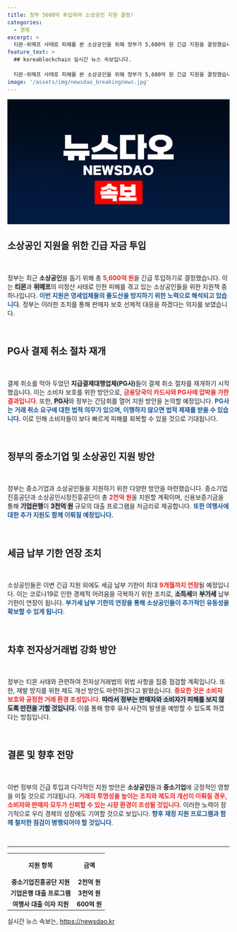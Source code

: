 ```yaml
---
title: 정부 5600억 투입하여 소상공인 지원 결정!
categories:
  - 경제
excerpt: >
  티몬·위메프 사태로 피해를 본 소상공인을 위해 정부가 5,600억 원 긴급 지원을 결정했습니다. 카드 결제 취소 절차가 재개되며, 영세업체의 생존을 위한 다양한 금융 지원이 마련됐습니다. 소상공인의 희망을 놓지 마세요!
feature_text: >
  ## koreablockchain 실시간 뉴스 속보입니다.

  티몬·위메프 사태로 피해를 본 소상공인을 위해 정부가 5,600억 원 긴급 지원을 결정했습니다. 카드 결제 취소 절차가 재개되며, 영세업체의 생존을 위한 다양한 금융 지원이 마련됐습니다. 소상공인의 희망을 놓지 마세요!
image: '/assets/img/newsdao_breakingnews.jpg'
---
```


<p><img src="/assets/img/newsdao_breakingnews.jpg" alt="koreablockchain 속보" /></p>

<h2 data-ke-size="size26">소상공인 지원을 위한 긴급 자금 투입</h2>

<p data-ke-size="size16">&nbsp;</p> 

<p>정부는 최근 <b>소상공인</b>을 돕기 위해 총 <b><span style="color: #ee2323;">5,600억 원</span></b>을 긴급 투입하기로 결정했습니다. 이는 <b><span style="background-color: #21538527;">티몬</span></b>과 <b><span style="background-color: #21538527;">위메프</span></b>의 미정산 사태로 인한 피해를 겪고 있는 소상공인들을 위한 지원책 중 하나입니다. <b><span style="color: #1a5490;">이번 지원은 영세업체들의 줄도산을 방지하기 위한 노력으로 해석되고 있습니다.</span></b> 정부는 이러한 조치를 통해 판매자 보호 선제적 대응을 하겠다는 의지를 보였습니다.</p>

<p data-ke-size="size16">&nbsp;</p>

<h2 data-ke-size="size26">PG사 결제 취소 절차 재개</h2>

<p data-ke-size="size16">&nbsp;</p> 

<p>결제 취소를 막아 두었던 <b>지급결제대행업체(PG사)</b>들이 결제 취소 절차를 재개하기 시작했습니다. 이는 소비자 보호를 위한 방안으로, <b><span style="color: #ee2323;">금융당국이 카드사와 PG사에 압박을 가한 결과입니다</span></b>. 또한, <b><span style="background-color: #21538527;">PG사</span></b>와 정부는 간담회를 열어 지원 방안을 논의할 예정입니다. <b><span style="color: #1a5490;">PG사는 거래 취소 요구에 대한 법적 의무가 있으며, 이행하지 않으면 법적 제재를 받을 수 있습니다.</span></b> 이로 인해 소비자들이 보다 빠르게 피해를 회복할 수 있을 것으로 기대됩니다.</p>

<p data-ke-size="size16">&nbsp;</p>

<h2 data-ke-size="size26">정부의 중소기업 및 소상공인 지원 방안</h2>

<p data-ke-size="size16">&nbsp;</p> 

<p>정부는 중소기업과 소상공인들을 지원하기 위한 다양한 방안을 마련했습니다. 중소기업진흥공단과 소상공인시장진흥공단이 총 <b><span style="color: #ee2323;">2천억 원</span></b>을 지원할 계획이며, 신용보증기금을 통해 <b><span style="background-color: #21538527;">기업은행</span></b>이 <b><span style="background-color: #21538527;">3천억 원</span></b> 규모의 대출 프로그램을 저금리로 제공합니다. <b><span style="color: #1a5490;">또한 여행사에 대한 추가 지원도 함께 이뤄질 예정입니다.</span></b></p>

<p data-ke-size="size16">&nbsp;</p>

<h2 data-ke-size="size26">세금 납부 기한 연장 조치</h2>

<p data-ke-size="size16">&nbsp;</p> 

<p>소상공인들은 이번 긴급 지원 외에도 세금 납부 기한이 최대 <b><span style="color: #ee2323;">9개월까지 연장</span></b>될 예정입니다. 이는 코로나19로 인한 경제적 어려움을 극복하기 위한 조치로, <b><span style="background-color: #21538527;">소득세</span></b>와 <b><span style="background-color: #21538527;">부가세</span></b> 납부 기한이 연장이 됩니다. <b><span style="color: #1a5490;">부가세 납부 기한의 연장을 통해 소상공인들이 추가적인 유동성을 확보할 수 있게 됩니다</span></b>. </p>

<p data-ke-size="size16">&nbsp;</p>

<h2 data-ke-size="size26">차후 전자상거래법 강화 방안</h2>

<p data-ke-size="size16">&nbsp;</p> 

<p>정부는 티몬 사태와 관련하여 전자상거래법의 위법 사항을 집중 점검할 계획입니다. 또한, 재발 방지를 위한 제도 개선 방안도 마련하겠다고 밝혔습니다. <b><span style="color: #ee2323;">중요한 것은 소비자 보호와 공정한 거래 환경 조성입니다</span></b>. <b><span style="background-color: #21538527;">따라서 정부는 판매자와 소비자가 피해를 보지 않도록 만전을 기할 것입니다.</span></b> 이를 통해 향후 유사 사건의 발생을 예방할 수 있도록 하겠다는 방침입니다.</p>

<p data-ke-size="size16">&nbsp;</p>

<h2 data-ke-size="size26">결론 및 향후 전망</h2>

<p data-ke-size="size16">&nbsp;</p> 

<p>이번 정부의 긴급 투입과 다각적인 지원 방안은 <b>소상공인</b>들과 <b>중소기업</b>에 긍정적인 영향을 미칠 것으로 기대됩니다. <b><span style="color: #ee2323;">거래의 투명성을 높이는 조치와 제도의 개선이 이뤄질 경우, 소비자와 판매자 모두가 신뢰할 수 있는 시장 환경이 조성될 것입니다</span></b>. 이러한 노력이 장기적으로 우리 경제의 성장에도 기여할 것으로 보입니다. <b><span style="color: #1a5490;">향후 재정 지원 프로그램과 함께 철저한 점검이 병행되어야 할 것입니다</span></b>.</p>

<p data-ke-size="size16">&nbsp;</p>

<hr>

<table style="width:100%;">
  <tr>
    <th style="text-align: center; height: 45px;"><b>지원 항목</b></th>
    <th style="text-align: center; height: 45px;"><b>금액</b></th>
  </tr>
  <tr>
    <td style="text-align: center; height: 17px;"><b>중소기업진흥공단 지원</b></td>
    <td style="text-align: center; height: 17px;"><b>2천억 원</b></td>
  </tr>
  <tr>
    <td style="text-align: center; height: 17px;"><b>기업은행 대출 프로그램</b></td>
    <td style="text-align: center; height: 17px;"><b>3천억 원</b></td>
  </tr>
  <tr>
    <td style="text-align: center; height: 17px;"><b>여행사 대출 이자 지원</b></td>
    <td style="text-align: center; height: 17px;"><b>600억 원</b></td>
  </tr>
</table>
실시간 뉴스 속보는, <a href="https://newsdao.kr" rel="dofollow">https://newsdao.kr</a>


